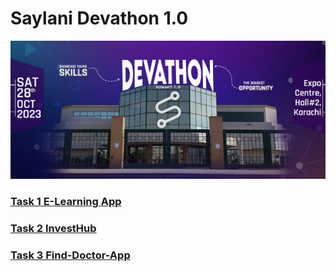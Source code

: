 # Saylani Devathon 1.0

<img src='./banner.jpg'/>

### [Task 1 E-Learning App](./01.e-Learning.md)

### [Task 2 InvestHub](./02.InvestHub.md)

### [Task 3 Find-Doctor-App](./03.Find-Doctor-App.md)

